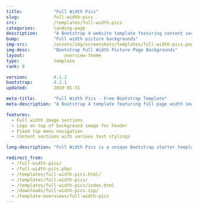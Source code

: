 ```yaml
---
title:            "Full Width Pics"
slug:             full-width-pics
src:              /templates/full-width-pics
categories:       landing-page
description:      "A Bootstrap 4 website template featuring content sections with full page width image backgrounds"
bump:             "Full width picture backgrounds"
img-src:          /assets/img/screenshots/templates/full-width-pics.png
img-desc:         "Bootstrap Full Width Picture Page Backgrounds"
layout:		    	  overview-theme
type:             template
rank: 8

version:          4.1.2
bootstrap:        4.2.1
updated:          2019-01-31

meta-title:       "Full Width Pics - Free Bootstrap Template"
meta-description: "A Bootstrap 4 template featuring full page width image backgrounds. All Start Bootstrap templates are free to download and open source."

features:
  - Full width image sections
  - Logo on top of background image for header
  - Fixed top menu navigation
  - Content sections with various text stylings

long-description: "Full Width Pics is a unique Bootstrap starter template for a landing page or a one page website. It features full width image sections with an option to include a logo in the header along with other custom design elements."

redirect_from:
  - /full-width-pics/
  - /full-width-pics.php/
  - /templates/full-width-pics.html/
  - /templates/full-width-pics/
  - /templates/full-width-pics/index.html
  - /downloads/full-width-pics.zip/
  - /template-overviews/full-width-pics
---
```

